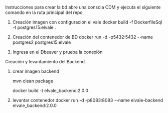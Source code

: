 Instrucciones para crear la bd
 abre una consola  CDM y ejecuta el siguiente comando en la ruta principal del repo

1. Creación imagen con configuración el vale
  docker build -f DockerfileSql -t  postgres15:elvale .

2. Creación del contenedor de BD
  docker run -d -p5432:5432  --name postgres2 postgres15:elvale

3. Ingresa en el Dbeaver y prueba la conexión



Creación y levantamiento del Backend

1. crear imagen backend

   
    mvn clean package 
    
    docker build -t elvale_backend:2.0.0 .
   

3. levantar contenedor
   docker run -d -p8083:8083 --name elvale-backend  elvale_backend:2.0.0



 
